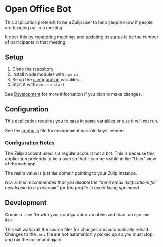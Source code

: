 # Open Office Bot

This application pretends to be a Zulip user to help people know if people are hanging out in a meeting.

It does this by monitoring meetings and updating its status to be the number of participants in that meeting.

## Setup

1. Clone the repository
2. Install Node modules with `npm ci`
3. Setup the [configuration](#Configuration) variables
4. Start it with `npm run start`

See [Development](#Development) for more information if you plan to make changes.

## Configuration

This application requires you to pass in some variables or else it will not run.

See the [config.ts](src/config.ts) file for environment variable keys needed.

### Configuration Notes

The Zulip account used is a regular account not a bot. This is because this application pretends to be a user so that it can be visible in the "User" view of the web app.

The realm value is just the domain pointing to your Zulip instance.

_NOTE: It is recommended that you disable the "Send email notifications for new logsin to my account" for this profile to avoid being spammed._

## Development

Create a `.env` file with your configuration variables and than run `npm run dev`.

This will watch all the source files for changes and automatically reload. Changes to the `.env` file are not automatically picked up so you must stop and run the command again.
